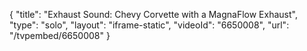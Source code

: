 {
    "title": "Exhaust Sound: Chevy Corvette with a MagnaFlow Exhaust",
    "type": "solo",
    "layout": "iframe-static",
    "videoId": "6650008",
    "url": "\/tvpembed\/6650008"
}